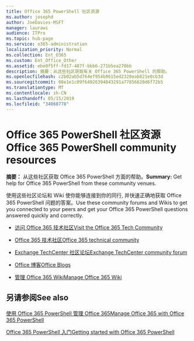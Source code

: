 ```yaml
---
title: Office 365 PowerShell 社区资源
ms.author: josephd
author: JoeDavies-MSFT
manager: laurawi
audience: ITPro
ms.topic: hub-page
ms.service: o365-administration
localization_priority: Normal
ms.collection: Ent_O365
ms.custom: Ent_Office_Other
ms.assetid: ebe0f5ff-fd17-487f-bbb6-271b5ea270bb
description: 摘要：从这些社区获取有关 Office 365 PowerShell 的帮助。
ms.openlocfilehash: c2b02ab5d764ef954b9615ed2320eab821e0cb3d
ms.sourcegitcommit: 08e1e1c09f64926394043291a77856620d6f72b5
ms.translationtype: MT
ms.contentlocale: zh-CN
ms.lasthandoff: 05/15/2019
ms.locfileid: "34068778"
---
```

# <a name="office-365-powershell-community-resources"></a><span data-ttu-id="5495d-103">Office 365 PowerShell 社区资源</span><span class="sxs-lookup"><span data-stu-id="5495d-103">Office 365 PowerShell community resources</span></span>

 <span data-ttu-id="5495d-104">**摘要：** 从这些社区获取 Office 365 PowerShell 方面的帮助。</span><span class="sxs-lookup"><span data-stu-id="5495d-104">**Summary:** Get help for Office 365 PowerShell from these community venues.</span></span>
  
<span data-ttu-id="5495d-105">使用这些社区论坛和 Wiki 使你能够连接到你的同行, 并快速正确地获取 Office 365 PowerShell 问题的答案。</span><span class="sxs-lookup"><span data-stu-id="5495d-105">Use these community forums and Wikis to get you connected to your peers and get your Office 365 PowerShell questions answered quickly and correctly.</span></span> 
  
- [<span data-ttu-id="5495d-106">访问 Office 365 技术社区</span><span class="sxs-lookup"><span data-stu-id="5495d-106">Visit the Office 365 Tech Community</span></span>](https://techcommunity.microsoft.com/t5/Office-365/ct-p/Office365)
    
- [<span data-ttu-id="5495d-107">Office 365 技术社区</span><span class="sxs-lookup"><span data-stu-id="5495d-107">Office 365 technical community</span></span>](https://techcommunity.microsoft.com/t5/Office-365/ct-p/Office365)
    
- [<span data-ttu-id="5495d-108">Exchange TechCenter 社区论坛</span><span class="sxs-lookup"><span data-stu-id="5495d-108">Exchange TechCenter community forum</span></span>](https://social.technet.microsoft.com/Forums/exchange/en-US/home?forum=exchangesvrgeneral)
    
- [<span data-ttu-id="5495d-109">Office 博客</span><span class="sxs-lookup"><span data-stu-id="5495d-109">Office Blogs</span></span>](https://blogs.office.com/)
    
- [<span data-ttu-id="5495d-110">管理 Office 365 Wiki</span><span class="sxs-lookup"><span data-stu-id="5495d-110">Manage Office 365 Wiki</span></span>](https://community.office365.com/en-us/w/manage/default.aspx)
    
## <a name="see-also"></a><span data-ttu-id="5495d-111">另请参阅</span><span class="sxs-lookup"><span data-stu-id="5495d-111">See also</span></span>

#### 

[<span data-ttu-id="5495d-112">使用 Office 365 PowerShell 管理 Office 365</span><span class="sxs-lookup"><span data-stu-id="5495d-112">Manage Office 365 with Office 365 PowerShell</span></span>](manage-office-365-with-office-365-powershell.md)
  
[<span data-ttu-id="5495d-113">Office 365 PowerShell 入门</span><span class="sxs-lookup"><span data-stu-id="5495d-113">Getting started with Office 365 PowerShell</span></span>](getting-started-with-office-365-powershell.md)

